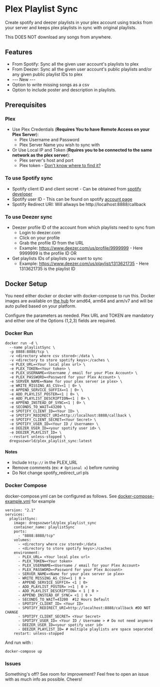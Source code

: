 # Plex Playlist Sync

Create spotify and deezer playlists in your plex account using tracks from your server and keeps plex playlists in sync with original playlists. 

This DOES NOT download any songs from anywhere.

## Features
* From Spotify: Sync all the given user account's playlists to plex
* From Deezer: Sync all the given user account's public playlists and/or any given public playlist IDs to plex
* --- New ---
* Option to write missing songs as a csv
* Option to include poster and description in playlists.

## Prerequisites
### Plex
* Use Plex Credentials (**Requires You to have Remote Access on your Plex Server**):
  * Plex Username and Password
  * Plex Server Name you wish to sync with 
* Or Use Local IP and Token (**Rquires you to be connected to the same network as the plex server**):
    * Plex server's host and port
    * Plex token - [Don't know where to find it?](https://support.plex.tv/articles/204059436-finding-an-authentication-token-x-plex-token/)

### To use Spotify sync
* Spotify client ID and client secret - Can be obtained from [spotify developer](https://developer.spotify.com/dashboard/login)
* Spotify user ID - This can be found on spotify [account page](https://www.spotify.com/us/account/overview/)
* Spotify Redirect URI: Will allways be http://localhost:8888/callback

### To use Deezer sync
* Deezer profile ID of the account from which playlists need to sync from
  * Login to deezer.com
  * Click on your profile
  * Grab the profile ID from the URL
  *  Example: https://www.deezer.com/us/profile/9999999 - Here 9999999 is the profile ID
OR
* Get playlists IDs of playlists you want to sync
  *  Example: https://www.deezer.com/us/playlist/1313621735 - Here 1313621735 is the playlist ID

## Docker Setup
You need either docker or docker with docker-compose to run this. Docker images are available on [the hub](https://hub.docker.com/repository/docker/dregsozworld/plex_playlist_sync/tags?page=1&ordering=last_updated) for amd64, arm64 and arm/v7 and will be auto pulled based on your platform.

Configure the parameters as needed. Plex URL and TOKEN are mandatory and either one of the Options (1,2,3) fields are required.

### Docker Run

```
docker run -d \
  --name playlistSync \
  -p 8888:8888/tcp \
  -v <directory where csv stored>:/data \
  -v <directory to store spotify keys>:/caches \
  -e PLEX_URL=<Your local plex url> \
  -e PLEX_TOKEN=<Your token> \
  -e PLEX_USERNAME=<Username / email for your Plex Account> \
  -e PLEX_PASSWORD=<Password for your Plex Account> \
  -e SERVER_NAME=<Name for your plex server ie plex> \
  -e WRITE_MISSING_AS_CSV=<1 | 0> \
  -e APPEND_SERVICE_SUFFIX=<1 | 0> \
  -e ADD_PLAYLIST_POSTER=<1 | 0> \
  -e ADD_PLAYLIST_DESCRIPTION=<1 | 0> \
  -e APPEND_INSTEAD_OF_SYNC=<1 | 0> \
  -e SECONDS_TO_WAIT=43200 \
  -e SPOTIFY_CLIENT_ID=<Your ID> \
  -e SPOTIFY_REDIRECT_URI=http://localhost:8888/callback \
  -e SPOTIFY_CLIENT_SECRET=<Your Secret> \
  -e SPOTIFY_USER_ID=<Your ID / Username> \
  -e DEEZER_USER_ID=<your spotify user id> \
  -e DEEZER_PLAYLIST_ID= \
  --restart unless-stopped \
  dregsozworld/plex_playlist_sync:latest
```
#### Notes
- Include `http://` in the PLEX_URL
- Remove comments (ex: `# Optional x`) before running 
- Do Not change spotify_redirect_url pls

### Docker Compose

docker-compose.yml can be configured as follows. See [docker-compose-example.yml](https://github.com/rnagabhyrava/plex-playlist-sync/blob/main/docker-compose-example.yml) for example
```
version: "2.1"
services:
  playlistSync:
    image: dregsozworld/plex_playlist_sync
    container_name: playlistSync
    ports:
      - "8888:8888/tcp"
    volumes:
      - <directory where csv stored>:/data
      - <directory to store spotify keys>:/caches
    environment:
      - PLEX_URL= <Your local plex url>
      - PLEX_TOKEN=<Your token>
      - PLEX_USERNAME=<Username / email for your Plex Account>
      - PLEX_PASSWORD=<Password for your Plex Account>
      - SERVER_NAME=<Name for your plex server ie plex>
      - WRITE_MISSING_AS_CSV=<1 | 0 >
      - APPEND_SERVICE_SUFFIX= <1 | 0>
      - ADD_PLAYLIST_POSTER= ><1 | 0 >
      - ADD_PLAYLIST_DESCRIPTION= < 1 | 0 >
      - APPEND_INSTEAD_OF_SYNC= <1 | 0 >
      - SECONDS_TO_WAIT=43200  #12 Hours Default
      - SPOTIFY_CLIENT_ID= <Your ID>
      - SPOTIFY_REDIRECT_URI=http://localhost:8888/callback #DO NOT CHANGE
      - SPOTIFY_CLIENT_SECRET= <Your Secret>
      - SPOTIFY_USER_ID= <Your ID / Username > # Do not need anymore
      - DEEZER_USER_ID=<your spotify user id>
      - DEEZER_PLAYLIST_ID= # multiple playlists are space separated
    restart: unless-stopped
```
And run with :
```
docker-compose up
```

### Issues
Something's off? See room for improvement? Feel free to open an issue with as much info as possible. Cheers!
